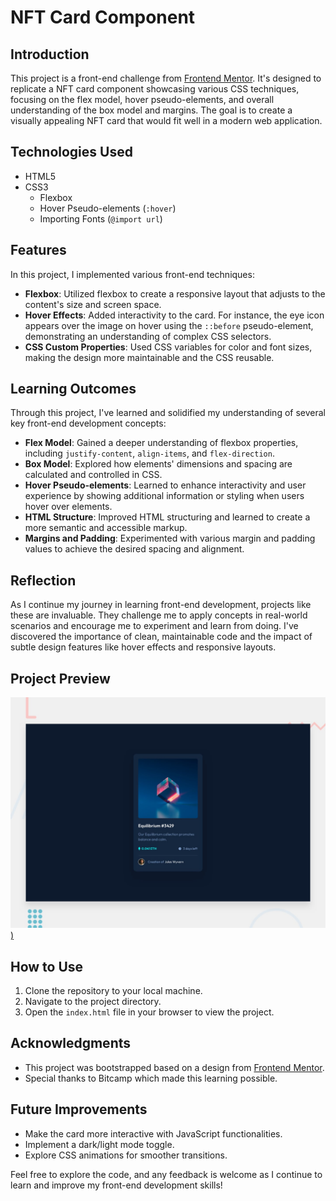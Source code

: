 # NFT Card Component

## Introduction

This project is a front-end challenge from [Frontend Mentor](https://www.frontendmentor.io). It's designed to replicate a NFT card component showcasing various CSS techniques, focusing on the flex model, hover pseudo-elements, and overall understanding of the box model and margins. The goal is to create a visually appealing NFT card that would fit well in a modern web application.

## Technologies Used

- HTML5
- CSS3
  - Flexbox
  - Hover Pseudo-elements (`:hover`)
  - Importing Fonts (`@import url`)

## Features

In this project, I implemented various front-end techniques:

- **Flexbox**: Utilized flexbox to create a responsive layout that adjusts to the content's size and screen space.
- **Hover Effects**: Added interactivity to the card. For instance, the eye icon appears over the image on hover using the `::before` pseudo-element, demonstrating an understanding of complex CSS selectors.
- **CSS Custom Properties**: Used CSS variables for color and font sizes, making the design more maintainable and the CSS reusable.

## Learning Outcomes

Through this project, I've learned and solidified my understanding of several key front-end development concepts:

- **Flex Model**: Gained a deeper understanding of flexbox properties, including `justify-content`, `align-items`, and `flex-direction`.
- **Box Model**: Explored how elements' dimensions and spacing are calculated and controlled in CSS.
- **Hover Pseudo-elements**: Learned to enhance interactivity and user experience by showing additional information or styling when users hover over elements.
- **HTML Structure**: Improved HTML structuring and learned to create a more semantic and accessible markup.
- **Margins and Padding**: Experimented with various margin and padding values to achieve the desired spacing and alignment.

## Reflection

As I continue my journey in learning front-end development, projects like these are invaluable. They challenge me to apply concepts in real-world scenarios and encourage me to experiment and learn from doing. I've discovered the importance of clean, maintainable code and the impact of subtle design features like hover effects and responsive layouts.

## Project Preview

[![NFT Card Component](/design/desktop-preview.jpg))](https://mariam-mantidze.github.io/NFT-Card-Component/)

## How to Use

1. Clone the repository to your local machine.
2. Navigate to the project directory.
3. Open the `index.html` file in your browser to view the project.

## Acknowledgments

- This project was bootstrapped based on a design from [Frontend Mentor](https://www.frontendmentor.io).
- Special thanks to Bitcamp which made this learning possible.

## Future Improvements

- Make the card more interactive with JavaScript functionalities.
- Implement a dark/light mode toggle.
- Explore CSS animations for smoother transitions.

Feel free to explore the code, and any feedback is welcome as I continue to learn and improve my front-end development skills!
